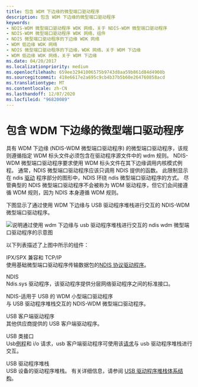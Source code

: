 ```yaml
---
title: 包含 WDM 下边缘的微型端口驱动程序
description: 包含 WDM 下边缘的微型端口驱动程序
keywords:
- NDIS-WDM 微型端口驱动程序 WDK 网络，关于 NDIS-WDM 微型端口驱动程序
- NDIS-WDM 微型端口驱动程序 WDK 网络，组件
- NDIS 微型端口驱动程序的下边缘 WDK 网络
- WDM 低边缘 WDK 网络
- NDIS 微型端口驱动程序的下边缘，WDK 网络，关于 WDM 下边缘
- WDM 低边缘 WDK 网络，关于 WDM 下边缘
ms.date: 04/20/2017
ms.localizationpriority: medium
ms.openlocfilehash: 659ee32941006575b9743d8aa59b861d84d4908b
ms.sourcegitcommit: 418e6617e2a695c9cb4b37b5b60e264760858acd
ms.translationtype: MT
ms.contentlocale: zh-CN
ms.lasthandoff: 12/07/2020
ms.locfileid: "96820089"
---
```

# <a name="miniport-driver-with-a-wdm-lower-edge"></a>包含 WDM 下边缘的微型端口驱动程序





具有 WDM 下边缘 (NDIS-WDM 微型端口驱动程序) 的微型端口驱动程序，该规则遵循指定 WDM 标头文件必须包含在驱动程序源文件中的 wdm 规则。 NDIS-WDM 微型端口驱动程序要求使用 WDM 标头文件在其下边缘调用内核模式例程。 通常，NDIS 微型端口驱动程序应该只调用 NDIS 提供的函数。 此限制显示在 ndis [驱动](ndis-drivers.md) 程序部分的图形中，NDIS 环绕 ndis 微型端口驱动程序的方式。 尽管典型的 NDIS 微型端口驱动程序不会被称为 WDM 驱动程序，但它们会间接遵循 WDM 规则，因为 NDIS 本身遵循 WDM 规则。

下图显示了通过使用 WDM 下边缘与 USB 驱动程序堆栈进行交互的 NDIS-WDM 微型端口驱动程序。

![说明通过使用 wdm 下边缘与 usb 驱动程序堆栈进行交互的 ndis wdm 微型端口驱动程序的示意图](images/nonndslo.png)

以下列表描述了上图中所示的组件：

<a href="" id="ipx-spx-compatible-and-tcp-ip"></a>IPX/SPX 兼容和 TCP/IP  
使用基础微型端口驱动程序传输数据包的[NDIS 协议驱动程序](./roadmap-for-developing-ndis-protocol-drivers.md)。

<a href="" id="ndis"></a>NDIS  
Ndis.sys 驱动程序，该驱动程序提供分层网络驱动程序之间的标准接口。

<a href="" id="ndis-wdm-miniport-driver-for-usb"></a>NDIS-适用于 USB 的 WDM 小型端口驱动程序  
与 USB 驱动程序堆栈交互的 NDIS-WDM 微型端口驱动程序。

<a href="" id="usb-client-drivers"></a>USB 客户端驱动程序  
其他供应商提供的 USB 客户端驱动程序。

<a href="" id="usb-class-interface"></a>USB 类接口  
Usb[例程](/previous-versions/windows/hardware/drivers/ff540046(v=vs.85))和 i/o 请求，usb 客户端驱动程序可使用该[请求](/previous-versions/ff537421(v=vs.85))与 usb 驱动程序堆栈进行交互。

<a href="" id="usb-driver-stack"></a>USB 驱动程序堆栈  
USB 设备的驱动程序堆栈。 有关详细信息，请参阅 [USB 驱动程序堆栈体系结构](/windows-hardware/drivers/ddi/index)。

 

